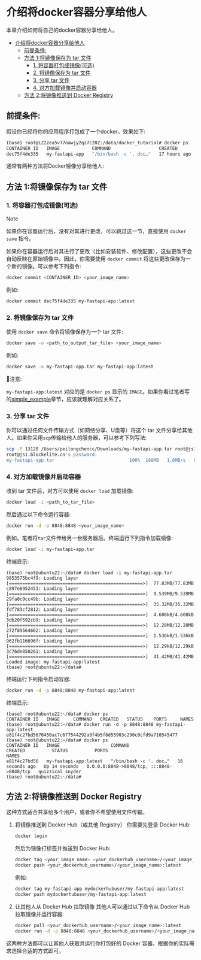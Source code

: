 # 介绍将docker容器分享给他人

本章介绍如何将自己的docker容器分享给他人。
- [介绍将docker容器分享给他人](#介绍将docker容器分享给他人)
  - [前提条件:](#前提条件)
  - [方法 1:将镜像保存为 tar 文件](#方法-1将镜像保存为-tar-文件)
    - [1. 将容器打包成镜像(可选)](#1-将容器打包成镜像可选)
    - [2. 将镜像保存为 tar 文件](#2-将镜像保存为-tar-文件)
    - [3. 分享 tar 文件](#3-分享-tar-文件)
    - [4. 对方加载镜像并启动容器](#4-对方加载镜像并启动容器)
  - [方法 2:将镜像推送到 Docker Registry](#方法-2将镜像推送到-docker-registry)


## 前提条件:

假设你已经将你的应用程序打包成了一个docker，效果如下:

```bash
(base) root@iZ2zea5v77oawjy2qz7c20Z:/data/docker_tutorial# docker ps
CONTAINER ID   IMAGE            COMMAND                  CREATED        STATUS        PORTS                                       NAMES
dec75f4de335   my-fastapi-app   "/bin/bash -c '. doc…"   17 hours ago   Up 17 hours   0.0.0.0:8848->8848/tcp, :::8848->8848/tcp   jolly_cohen
```

通常有两种方法将Docker镜像分享给他人:


## 方法 1:将镜像保存为 tar 文件

### 1. 将容器打包成镜像(可选)

> [!NOTE]
> 如果你在容器运行后，没有对其进行更改，可以跳过这一节，直接使用 `docker save` 指令。

如果你在容器运行后对其进行了更改（比如安装软件、修改配置），这些更改不会自动反映在原始镜像中。因此，你需要使用 `docker commit` 将这些更改保存为一个新的镜像。可以参考下列指令:

```bash
docker commit <CONTAINER_ID> <your_image_name>
```

例如:

```bash
docker commit dec75f4de335 my-fastapi-app:latest
```

### 2. 将镜像保存为 tar 文件

使用 `docker save` 命令将镜像保存为一个 tar 文件:

```bash
docker save -o <path_to_output_tar_file> <your_image_name>
```

例如:

```bash
docker save -o my-fastapi-app.tar my-fastapi-app:latest
```

🚨注意:

`my-fastapi-app:latest` 对应的是 `docker ps` 显示的 `IMAGE`。如果你看过笔者写的[simple_example](../simple_example/README.md)章节，应该就理解对应关系了。

### 3. 分享 tar 文件

你可以通过任何文件传输方式（如网络分享、U盘等）将这个 tar 文件分享给其他人。如果你采用`scp`传输给他人的服务器，可以参考下列写法:

```bash
scp -P 13120 /Users/peilongchencc/Downloads/my-fastapi-app.tar root@js1.blockelite.cn:/root/data/
root@js1.blockelite.cn's password:
my-fastapi-app.tar                            100%  168MB   1.6MB/s   01:44
```

### 4. 对方加载镜像并启动容器

收到 tar 文件后，对方可以使用 `docker load` 加载镜像:

```bash
docker load -i <path_to_tar_file>
```

然后通过以下命令运行容器:

```bash
docker run -d -p 8848:8848 <your_image_name>
```

例如，笔者将`tar`文件传给另一台服务器后。终端运行下列指令加载镜像:

```bash
docker load -i my-fastapi-app.tar
```

终端显示:

```log
(base) root@ubuntu22:~/data# docker load -i my-fastapi-app.tar
9853575bc4f9: Loading layer [==================================================>]  77.83MB/77.83MB
c897e8952453: Loading layer [==================================================>]  9.539MB/9.539MB
29fa0c9cc49b: Loading layer [==================================================>]  35.32MB/35.32MB
fdf783cf2812: Loading layer [==================================================>]  4.608kB/4.608kB
3db20f592cb9: Loading layer [==================================================>]  12.28MB/12.28MB
272f89564662: Loading layer [==================================================>]  1.536kB/1.536kB
962fb116696f: Loading layer [==================================================>]  12.29kB/12.29kB
3c76de850261: Loading layer [==================================================>]  41.42MB/41.42MB
Loaded image: my-fastapi-app:latest
(base) root@ubuntu22:~/data#
```

终端运行下列指令启动容器:

```bash
docker run -d -p 8848:8848 my-fastapi-app:latest
```

终端显示:

```log
(base) root@ubuntu22:~/data# docker ps
CONTAINER ID   IMAGE     COMMAND   CREATED   STATUS    PORTS     NAMES
(base) root@ubuntu22:~/data# docker run -d -p 8848:8848 my-fastapi-app:latest
e81f4c27bd5670450ac7c677544292a9f4b5f8d55903c290c0cfd9a710545477
(base) root@ubuntu22:~/data# docker ps
CONTAINER ID   IMAGE                   COMMAND                   CREATED          STATUS          PORTS                                       NAMES
e81f4c27bd56   my-fastapi-app:latest   "/bin/bash -c '. doc…"   16 seconds ago   Up 14 seconds   0.0.0.0:8848->8848/tcp, :::8848->8848/tcp   quizzical_snyder
(base) root@ubuntu22:~/data# 
```


## 方法 2:将镜像推送到 Docker Registry

这种方式适合共享给多个用户，或者你不希望使用文件传输。

1. 将镜像推送到 Docker Hub（或其他 Registry）
   你需要先登录 Docker Hub:
   ```bash
   docker login
   ```
   然后为镜像打标签并推送到 Docker Hub:
   ```bash
   docker tag <your_image_name> <your_dockerhub_username>/<your_image_name>:latest
   docker push <your_dockerhub_username>/<your_image_name>:latest
   ```
   例如:
   ```bash
   docker tag my-fastapi-app mydockerhubuser/my-fastapi-app:latest
   docker push mydockerhubuser/my-fastapi-app:latest
   ```

2. 让其他人从 Docker Hub 拉取镜像
   其他人可以通过以下命令从 Docker Hub 拉取镜像并运行容器:
   ```bash
   docker pull <your_dockerhub_username>/<your_image_name>:latest
   docker run -d -p 8848:8848 <your_dockerhub_username>/<your_image_name>:latest
   ```

这两种方法都可以让其他人获取并运行你打包好的 Docker 容器。根据你的实际需求选择合适的方式即可。